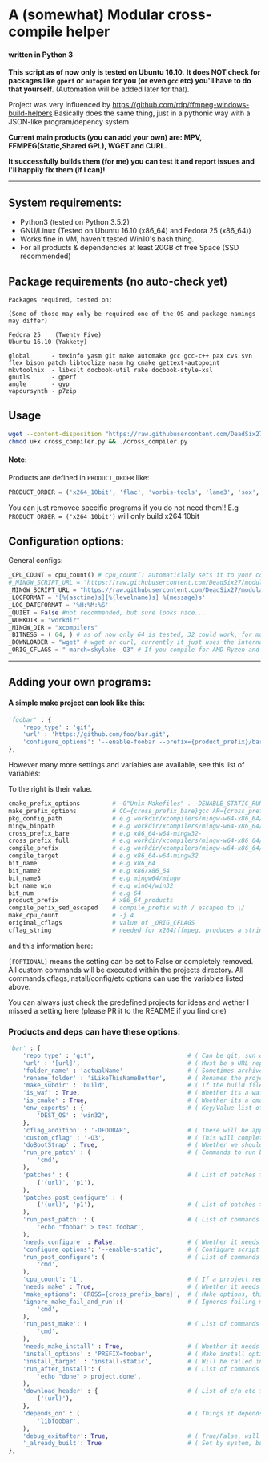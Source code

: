 # A (somewhat) Modular cross-compile helper
#### written in Python 3

**This script as of now only is tested on Ubuntu 16.10.**
**It does NOT check for packages like `gperf` or `autogen` for you (or even `gcc` etc) you'll have to do that yourself.**
 (Automation will be added later for that).
 
Project was very influenced by https://github.com/rdp/ffmpeg-windows-build-helpers
Basically does the same thing, just in a pythonic way with a JSON-like program/depency system.

**Current main products (you can add your own) are: MPV, FFMPEG(Static,Shared GPL), WGET and CURL.**

**It successfully builds them (for me) you can test it and report issues and I'll happily fix them (if I can)!**

---

## System requirements:

* Python3 (tested on Python 3.5.2)
* GNU/Linux (Tested on Ubuntu 16.10 (x86_64) and Fedora 25 (x86_64))
* Works fine in VM, haven't tested Win10's bash thing.
* For all products & dependencies at least 20GB of free Space (SSD recommended)

## Package requirements (no auto-check yet)
```
Packages required, tested on:

(Some of those may only be required one of the OS and package namings may differ)

Fedora 25    (Twenty Five)
Ubuntu 16.10 (Yakkety)

global      - texinfo yasm git make automake gcc gcc-c++ pax cvs svn flex bison patch libtoolize nasm hg cmake gettext-autopoint
mkvtoolnix  - libxslt docbook-util rake docbook-style-xsl
gnutls      - gperf
angle       - gyp
vapoursynth - p7zip
```

## Usage

```bash
wget --content-disposition "https://raw.githubusercontent.com/DeadSix27/modular_cross_compile_script/dev/cross_compiler.py"
chmod u+x cross_compiler.py && ./cross_compiler.py
```
#### Note:
Products are defined in `PRODUCT_ORDER` like:
```python
PRODUCT_ORDER = ('x264_10bit', 'flac', 'vorbis-tools', 'lame3', 'sox', 'mkvtoolnix', 'curl', 'wget', 'mpv', 'ffmpeg_shared', 'ffmpeg_static', 'aria2')
```
You can just removce specific programs if you do not need them!!
E.g `PRODUCT_ORDER = ('x264_10bit')` will only build x264 10bit

## Configuration options:

General configs:

```python
_CPU_COUNT = cpu_count() # cpu_count() automaticlaly sets it to your core-count but you can set it manually too
#_MINGW_SCRIPT_URL = "https://raw.githubusercontent.com/DeadSix27/modular_cross_compile_script/master/mingw-build-script.sh" #without mutex support, original, includes weak ref patch
_MINGW_SCRIPT_URL = "https://raw.githubusercontent.com/DeadSix27/modular_cross_compile_script/master/mingw-build-script-posix.sh" #modified for mutex support, includes weak ref patch, vapoursynth requires this, so just keep this.
_LOGFORMAT = '[%(asctime)s][%(levelname)s] %(message)s'
_LOG_DATEFORMAT = '%H:%M:%S'
_QUIET = False #not recommended, but sure looks nice...
_WORKDIR = "workdir"
_MINGW_DIR = "xcompilers"
_BITNESS = ( 64, ) # as of now only 64 is tested, 32 could work, for multi-bit write it like (64, 32)
_DOWNLOADER = "wget" # wget or curl, currently it just uses the internal downloader, so just ignore this
_ORIG_CFLAGS = "-march=skylake -O3" # If you compile for AMD Ryzen and Skylake or newer system use: znver1, or skylake, if older use sandybridge or ivybridge or so, see: https://gcc.gnu.org/onlinedocs/gcc-6.3.0/gcc/x86-Options.html#x86-Options
```

___


## Adding your own programs:

#### A simple make project can look like this:

```python
'foobar' : {
	'repo_type' : 'git',
	'url' : 'https://github.com/foo/bar.git',
	'configure_options': '--enable-foobar --prefix={product_prefix}/bar.installed',
},
```

However many more settings and variables are available, see this list of variables:

To the right is their value.

```python
cmake_prefix_options         # -G"Unix Makefiles" . -DENABLE_STATIC_RUNTIME=1 -DCMAKE_SYSTEM_NAME=Windows -DCMAKE_RANLIB={cross_prefix_full}ranlib -DCMAKE_C_COMPILER={cross_prefix_full}gcc -DCMAKE_CXX_COMPILER={cross_prefix_full}g++ -DCMAKE_RC_COMPILER={cross_prefix_full}windres -DCMAKE_INSTALL_PREFIX={compile_prefix}
make_prefix_options          # CC={cross_prefix_bare}gcc AR={cross_prefix_bare}ar PREFIX={compile_prefix} RANLIB={cross_prefix_bare}ranlib LD={cross_prefix_bare}ld STRIP={cross_prefix_bare}strip CXX={cross_prefix_bare}g++
pkg_config_path              # e.g workdir/xcompilers/mingw-w64-x86_64/x86_64-w64-mingw32/lib/pkgconfig
mingw_binpath                # e.g workdir/xcompilers/mingw-w64-x86_64/bin
cross_prefix_bare            # e.g x86_64-w64-mingw32-
cross_prefix_full            # e.g workdir/xcompilers/mingw-w64-x86_64/bin/x86_64-w64-mingw32-
compile_prefix               # e.g workdir/xcompilers/mingw-w64-x86_64/x86_64-w64-mingw32
compile_target               # e.g x86_64-w64-mingw32
bit_name                     # e.g x86_64
bit_name2                    # e.g x86/x86_64
bit_name3                    # e.g mingw64/mingw
bit_name_win                 # e.g win64/win32
bit_num                      # e.g 64
product_prefix               # x86_64_products
compile_pefix_sed_escaped    # compile_prefix with / escaped to \/
make_cpu_count               # -j 4
original_cflags              # value of _ORIG_CFLAGS
cflag_string                 # needed for x264/ffmpeg, produces a string like: "--extra-cflags=-march=skylake --extra-cflags=-O3"
```


and this information here:

`[FOPTIONAL]` means the setting can be set to False or completely removed.
All custom commands will be executed within the projects directory.
All commands,cflags,install/config/etc options can use the variables listed above.

You can always just check the predefined projects for ideas and wether I missed a setting here (please PR it to the README if you find one)

### Products and deps can have these options:

```python
'bar' : {
	'repo_type' : 'git',                          # ( Can be git, svn or archive )
	'url' : '[url]',                              # ( Must be a URL represending the above, e.g a git, svn or direct download link )
	'folder_name' : 'actualName'                  # ( Sometimes archives do not extract to the same dir as they're named, e.g test.zip won't be test, you can specify that here ) [FOPTIONAL]
	'rename_folder' : 'iLikeThisNameBetter',      # ( Renames the project folder to the specified string ) [FOPTIONAL]
	'make_subdir' : 'build',                      # ( If the build files are in a subfolder, e.g 'ProjectDir/build', specify it here and we will descend there beforehand ) [FOPTIONAL]
	'is_waf' : True,                              # ( Whether its a waf project, like mpv ) [FOPTIONAL]
	'is_cmake' : True,                            # ( Whether its a cmake project, often if not always requires 'needs_configure' to be false ) [FOPTIONAL]
	'env_exports' : {                             # ( Key/Value list of enviroment variables to be set during the build and removed after ) [FOPTIONAL]
		'DEST_OS' : 'win32',                      
	},
	'cflag_addition' : '-DFOOBAR',                # ( These will be appended to TARGET_CFLASG and reset after the build ) [FOPTIONAL]
	'custom_cflag' : '-O3',                       # ( This will completely overwrite TARGET_CLFAGS and be reset after the build ) [FOPTIONAL]
	'doBootStrap' : True,                         # ( Whether we should try to run a bootstrap script ) [FOPTIONAL]
	'run_pre_patch' : (                           # ( Commands to run before patches ) [FOPTIONAL]
		'cmd',
	),
	'patches' : (                                 # ( List of patches to run on the source before anything is being done, requires defining the type p1 or p0 ) [FOPTIONAL]
		('(url)', 'p1'),
	),
	'patches_post_configure' : (
		('(url)', 'p1'),                          # ( List of patches to run on the source agter configure ran, requires defining the type p1 or p0 ) [FOPTIONAL]
	),
	'run_post_patch' : (                          # ( List of commands to run before starting the build, will be executed inside the project folder ) [FOPTIONAL]
		'echo "foobar" > test.foobar',            
	), 
	'needs_configure' : False,                    # ( Whether it needs to run "configure"(incl. waf), cmake often doesn't. ) [FOPTIONAL]
	'configure_options': '--enable-static',       # ( Configure script options ) [FOPTIONAL]                                            
	'run_post_configure': (                       # ( List of commands to run after configure (only triggered when needs_configure is True) ) [FOPTIONAL]
		'cmd',
	),
	'cpu_count': '1',                             # ( If a prroject requires a specific cpu-count e.g 1 or it fails or so ) [FOPTIONAL]
	'needs_make' : True,                          # ( Whether it needs to run "make"(incl. waf), so far everything did. ) [FOPTIONAL]
	'make_options': 'CROSS={cross_prefix_bare}',  # ( Make options, things that get appended to the "make" command. ) [FOPTIONAL]
	'ignore_make_fail_and_run':(                  # ( Ignores failing make and runs a list of commands ) [FOPTIONAL]
		'cmd',
	),
	'run_post_make': (                            # ( List of commands to run after make (only triggered when needs_make is True) ) [FOPTIONAL]
		'cmd',
	),
	'needs_make_install' : True,                  # ( Whether it needs to run "make"(incl. waf), so far everything did. ) [FOPTIONAL]
	'install_options' : 'PREFIX=foobar',          # ( Make install options ) [FOPTIONAL]
	'install_target' : 'install-static',          # ( Will be called instead of "install" ) [FOPTIONAL]
	'run_after_install': (                        # ( List of commands to run after the build is installed (only triggered when needs_make_install is True) [FOPTIONAL]
		'echo "done" > project.done',             
	),
	'download_header' : {                         # ( List of c/h etc files to download into the include folder of our mingw install before starting the build. ) [FOPTIONAL]
		('(url)'),
	},
	'depends_on' : (                              # ( Things it depends on, e.g other configs like this ) [FOPTIONAL]
		'libfoobar',
	),
	'debug_exitafter': True,                      # ( True/False, will exit after this build, useful for testing ) [FOPTIONAL]
	'_already_built': True                        # ( Set by system, but theoretically setting this to true will ALWAYS skip and NEVER build this proejct )
},
```